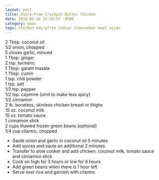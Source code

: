 ```yaml
---
layout: post
title: Dairy-Free Crockpot Butter Chicken
date: 2018-02-18 15:35:57 -0500
category: main
tags: chicken dairyfree indian slowcooker meat asian
---
```

2 Tbsp. coconut oil  
1/2 onion, chopped  
5 cloves garlic, minced  
1 Tbsp. ginger  
2 tsp. turmeric  
1 Tbsp. garam masala  
1 Tbsp. cumin  
1 tsp. chili powder  
1 tsp. salt  
1/2 tsp. pepper  
1/2 tsp. cayenne (omit to make less spicy)  
1/2 cinnamon  
2 lb. boneless, skinless chicken breast or thighs  
15 oz. coconut milk  
15 oz. tomato sauce  
1 cinnamon stick  
2 cups thawed frozen green beans (optional)  
1/4 cup cilantro, chopped  

  * Sauté onion and garlic in coconut oil 5 minutes
  * Add spices and saute an additional 2 minutes
  * Transfer to slow cooker and add chicken, coconut milk, tomato sauce and cinnamon stick
  * Cook on high for 3 hours or low for 6 hours
  * Add green beans when there is 1 hour left
  * Serve over rice and garnish with cilantro

